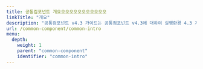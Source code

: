```yaml
---
title: 공통컴포넌트 개요오오오오오오오오오오오
linkTitle: "개요"
description: "공통컴포넌트 v4.3 가이드는 공통컴포넌트 v4.3에 대하여 실행환경 4.3 기반으로 변경된 사항을 적용한 버전으로 기능적인 차이보다는 내부 코드 품질 향상을 목적으로 작성되었으며 개요 부분과 컴포넌트별 상세 설명 부분으로 구성되었다."
url: /common-component/common-intro
menu:
  depth:
    weight: 1
    parent: "common-component"
    identifier: "common-intro"
---
```


